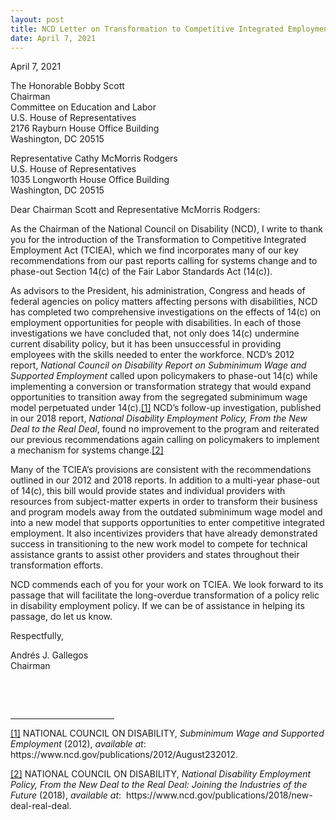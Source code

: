 ```yaml
---
layout: post
title: NCD Letter on Transformation to Competitive Integrated Employment Act
date: April 7, 2021
---
```

<p>April 7, 2021</p><p>The Honorable Bobby Scott<br/>Chairman<br/>Committee on Education and Labor<br/>U.S. House of Representatives<br/>2176 Rayburn House Office Building<br/>Washington, DC 20515</p><p>Representative Cathy McMorris Rodgers<br/>U.S. House of Representatives<br/>1035 Longworth House Office Building<br/>Washington, DC 20515</p><p>Dear Chairman Scott and Representative McMorris Rodgers:</p><p>As the Chairman of the National Council on Disability (NCD), I write to thank you for the introduction of the Transformation to Competitive Integrated Employment Act (TCIEA), which we find incorporates many of our key recommendations from our past reports calling for systems change and to phase-out Section 14(c) of the Fair Labor Standards Act (14(c)).</p><p>As advisors to the President, his administration, Congress and heads of federal agencies on policy matters affecting persons with disabilities, NCD has completed two comprehensive investigations on the effects of 14(c) on employment opportunities for people with disabilities. In each of those investigations we have concluded that, not only does 14(c) undermine current disability policy, but it has been unsuccessful in providing employees with the skills needed to enter the workforce. NCD&rsquo;s 2012 report,&nbsp;<em>National Council on Disability Report on Subminimum Wage and Supported Employment</em> called upon policymakers to phase-out 14(c) while implementing a conversion or transformation strategy that would expand opportunities to transition away from the segregated subminimum wage model perpetuated under 14(c).<a href="#_ftn1" name="_ftnref1" title="">[1]</a> NCD&rsquo;s follow-up investigation, published in our 2018 report, <em>National Disability Employment Policy, From the New Deal to the Real Deal</em>, found no improvement to the program and reiterated our previous recommendations again calling on policymakers to implement a mechanism for systems change.<a href="#_ftn2" name="_ftnref2" title="">[2]</a></p><p>Many of the TCIEA&rsquo;s provisions are consistent with the recommendations outlined in our 2012 and 2018 reports. In addition to a multi-year phase-out of 14(c), this bill would provide states and individual providers with resources from subject-matter experts in order to transform their business and program models away from the outdated subminimum wage model and into a new model that supports opportunities to enter competitive integrated employment. It also incentivizes providers that have already demonstrated success in transitioning to the new work model to compete for technical assistance grants to assist other providers and states throughout their transformation efforts.</p><p>NCD commends each of you for your work on TCIEA. We look forward to its passage that will facilitate the long-overdue transformation of a policy relic in disability employment policy. If we can be of assistance in helping its passage, do let us know.</p><p>Respectfully,</p><p>Andrés J. Gallegos<br/>Chairman</p><p>&nbsp;</p><div><br clear="all" /><hr align="left" size="1" width="33%" /><div id="ftn1"><p><a href="#_ftnref1" name="_ftn1" title="">[1]</a> NATIONAL COUNCIL ON DISABILITY, <em>Subminimum Wage and Supported Employment</em> (2012), <em>available at</em>: https://www.ncd.gov/publications/2012/August232012.&nbsp;&nbsp;</p></div><div id="ftn2"><p><a href="#_ftnref2" name="_ftn2" title="">[2]</a> NATIONAL COUNCIL ON DISABILITY, <em>National Disability Employment Policy, From the New Deal to the Real Deal: Joining the Industries of the Future</em> (2018), <em>available at</em>: &nbsp;https://www.ncd.gov/publications/2018/new-deal-real-deal.&nbsp;&nbsp;</p></div></div><p>&nbsp;</p>